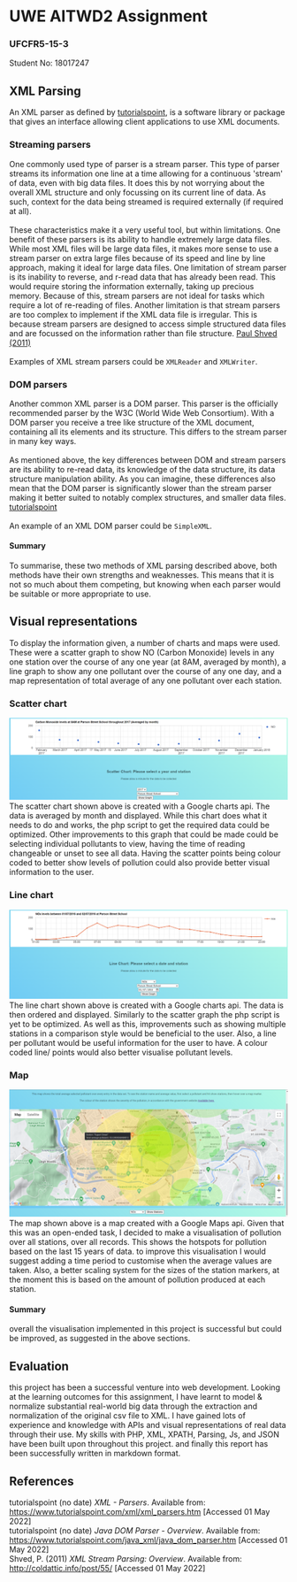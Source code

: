 # UWE AITWD2 Assignment
### UFCFR5-15-3
Student No: 18017247
## XML Parsing
An XML parser as defined by [tutorialspoint](https://www.tutorialspoint.com/xml/xml_parsers.htm), is a software library or package that gives an interface allowing client applications to use XML documents.
### Streaming parsers
One commonly used type of parser is a stream parser. This type of parser streams its information one line at a time allowing for a continuous 'stream' of data, even with big data files. It does this by not worrying about the overall XML structure and only focussing on its current line of data. As such, context for the data being streamed is required externally (if required at all).<br>
<br>
These characteristics make it a very useful tool, but within limitations. One benefit of these parsers is its ability to handle extremely large data files. While most XML files will be large data files, it makes more sense to use a stream parser on extra large files because of its speed and line by line approach, making it ideal for large data files. One limitation of  stream parser is its inability to reverse, and r-read data that has already been read. This would require storing the information externally, taking up precious memory. Because of this, stream parsers are not ideal for tasks which require a lot of re-reading of files. Another limitation is that stream parsers are too complex to implement if the XML data file is irregular. This is because stream parsers are designed to access simple structured data files and are focussed on the information rather than file structure.
[Paul Shved (2011)](http://coldattic.info/post/55/) <br>
<br>
Examples of XML stream parsers could be `XMLReader` and `XMLWriter`.

### DOM parsers
Another common XML parser is a DOM parser. This parser is the officially recommended parser by the W3C (World Wide Web Consortium). With a DOM parser you receive a tree like structure of the XML document, containing all its elements and its structure. This differs to the stream parser in many key ways.<br>
<br>
As mentioned above, the key differences between DOM and stream parsers are its ability to re-read data, its knowledge of the data structure, its data structure manipulation ability. As you can imagine, these differences also mean that the DOM parser is significantly slower than the stream parser making it better suited to notably complex structures, and smaller data files. 
[tutorialspoint](https://www.tutorialspoint.com/java_xml/java_dom_parser.htm) <br>
<br>
An example of an XML DOM parser could be `SimpleXML`.
#### Summary
To summarise, these two methods of XML parsing described above, both methods have their own strengths and weaknesses. This means that it is not so much about them competing, but knowing when each parser would be suitable or more appropriate to use.
## Visual representations
To display the information given, a number of charts and maps were used. These were a scatter graph to show NO (Carbon Monoxide) levels in any one station over the course of any one year (at 8AM, averaged by month), a line graph to show any one pollutant over the course of any one day, and a map representation of total average of any one pollutant over each station.
### Scatter chart
![](images/scatter-graph.png)
The scatter chart shown above is created with a Google charts api. The data is averaged by month and displayed. While this chart does what it needs to do and works, the php script to get the required data could be optimized. Other improvements to this graph that could be made could be selecting individual pollutants to view, having the time of reading changeable or unset to see all data. Having the scatter points being colour coded to better show levels of pollution could also provide better visual information to the user.
### Line chart
![](images/line-graph.png)
The line chart shown above is created with a Google charts api. The data is then ordered and displayed. Similarly to the scatter graph the php script is yet to be optimized. As well as this, improvements such as showing multiple stations in a comparison style would be beneficial to the user. Also, a line per pollutant would be useful information for the user to have. A colour coded line/ points would also better visualise pollutant levels. 
### Map
![](images/map.png)
The map shown above is a map created with a Google Maps api. Given that this was an open-ended task, I decided to make a visualisation of pollution over all stations, over all records. This shows the hotspots for pollution based on the last 15 years of data. to improve this visualisation I would suggest adding a time period to customise when the average values are taken. Also, a better scaling system for the sizes of the station markers, at the moment this is based on the amount of pollution produced at each station.
#### Summary
overall the visualisation implemented in this project is successful but could be improved, as suggested in the above sections.
## Evaluation
this project has been a successful venture into web development. Looking at the learning outcomes for this assignment, I have learnt to model & normalize substantial real-world big data through the extraction and normalization of the original csv file to XML. I have gained lots of experience and knowledge with APIs and visual representations of real data through their use. My skills with PHP, XML, XPATH, Parsing, Js, and JSON have been built upon throughout this project. and finally this report has been successfully written in markdown format.
## References
tutorialspoint (no date) _XML - Parsers_. Available from: https://www.tutorialspoint.com/xml/xml_parsers.htm [Accessed 01 May 2022]<br>
tutorialspoint (no date) _Java DOM Parser - Overview_. Available from: https://www.tutorialspoint.com/java_xml/java_dom_parser.htm [Accessed 01 May 2022]<br>
Shved, P. (2011) _XML Stream Parsing: Overview_. Available from: http://coldattic.info/post/55/ [Accessed 01 May 2022]<br>